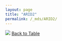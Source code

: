 ```yaml
---
layout: page
title: "ARID2"
permalink: /_mds/ARID2/
---
```


![](../../alns_9.28.22/aln_5HSAA006556_0.978.png?raw=true
)
[Back to Table](../../display)
